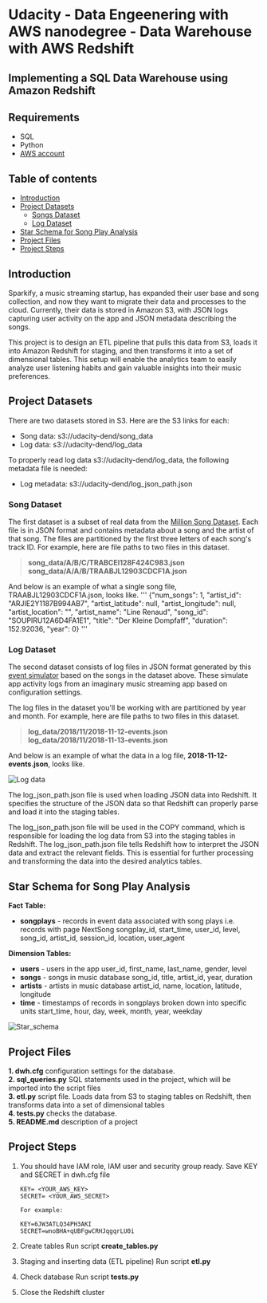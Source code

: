 # Udacity - Data Engeenering with AWS nanodegree - Data Warehouse with AWS Redshift
## Implementing a SQL Data Warehouse using Amazon Redshift

## Requirements
* SQL 
* Python
* [AWS account](https://portal.aws.amazon.com/billing/signup#/start)

## Table of contents
* [Introduction](#Introduction)
* [Project Datasets](#Project-Datasets)
    * [Songs Dataset](#Song-Dataset)
    * [Log Dataset](#Log-Dataset)
* [Star Schema for Song Play Analysis](#Star-Schema-for-Song-Play-Analysis)
* [Project Files](#Project-Files)
* [Project Steps](#Project-Steps)


## Introduction
Sparkify, a music streaming startup, has expanded their user base and song collection, and now they want to migrate their data and processes to the cloud. Currently, their data is stored in Amazon S3, with JSON logs capturing user activity on the app and JSON metadata describing the songs.

This project is to design an ETL pipeline that pulls this data from S3, loads it into Amazon Redshift for staging, and then transforms it into a set of dimensional tables. This setup will enable the analytics team to easily analyze user listening habits and gain valuable insights into their music preferences.

## Project Datasets
There are two datasets stored in S3. Here are the S3 links for each:
- Song data: s3://udacity-dend/song_data
- Log data: s3://udacity-dend/log_data

To properly read log data s3://udacity-dend/log_data, the following metadata file is needed:
- Log metadata: s3://udacity-dend/log_json_path.json

### Song Dataset
The first dataset is a subset of real data from the [Million Song Dataset](https://labrosa.ee.columbia.edu/millionsong/). Each file is in JSON format and contains metadata about a song and the artist of that song. The files are partitioned by the first three letters of each song's track ID. For example, here are file paths to two files in this dataset.

>**song_data/A/B/C/TRABCEI128F424C983.json**<br>
>**song_data/A/A/B/TRAABJL12903CDCF1A.json**

And below is an example of what a single song file, TRAABJL12903CDCF1A.json, looks like.
'''
{"num_songs": 1, "artist_id": "ARJIE2Y1187B994AB7", "artist_latitude": null, "artist_longitude": null, "artist_location": "", "artist_name": "Line Renaud", "song_id": "SOUPIRU12A6D4FA1E1", "title": "Der Kleine Dompfaff", "duration": 152.92036, "year": 0}
'''

### Log Dataset
The second dataset consists of log files in JSON format generated by this [event simulator](https://github.com/Interana/eventsim) based on the songs in the dataset above. These simulate app activity logs from an imaginary music streaming app based on configuration settings.

The log files in the dataset you'll be working with are partitioned by year and month. For example, here are file paths to two files in this dataset.

>**log_data/2018/11/2018-11-12-events.json**<br>
>**log_data/2018/11/2018-11-13-events.json**

And below is an example of what the data in a log file, **2018-11-12-events.json**, looks like.

![Log data]([images/log-data.png](https://github.com/gostrowska/Udacity_Data_Engineering_with_AWS/blob/main/Cloud%20Data%20Warehouses/log_data.PNG))

The log_json_path.json file is used when loading JSON data into Redshift. It specifies the structure of the JSON data so that Redshift can properly parse and load it into the staging tables.

The log_json_path.json file will be used in the COPY command, which is responsible for loading the log data from S3 into the staging tables in Redshift. The log_json_path.json file tells Redshift how to interpret the JSON data and extract the relevant fields. This is essential for further processing and transforming the data into the desired analytics tables.

## Star Schema for Song Play Analysis
**Fact Table:**
- **songplays** - records in event data associated with song plays i.e. records with page NextSong
        songplay_id, start_time, user_id, level, song_id, artist_id, session_id, location, user_agent

**Dimension Tables:**
- **users** - users in the app
        user_id, first_name, last_name, gender, level
- **songs** - songs in music database
        song_id, title, artist_id, year, duration
- **artists** - artists in music database
        artist_id, name, location, latitude, longitude
- **time** - timestamps of records in songplays broken down into specific units
        start_time, hour, day, week, month, year, weekday

![Star_schema]([images/star_schema.png](https://github.com/gostrowska/Udacity_Data_Engineering_with_AWS/blob/main/Cloud%20Data%20Warehouses/star_schema.PNG))


## Project Files
**1. dwh.cfg**                    configuration settings for the database.<br>
**2. sql_queries.py**             SQL statements used in the project, which will be imported into the script files<br>
**3. etl.py**  script file. Loads data from S3 to staging tables on Redshift, then transforms data into a set of dimensional tables <br>
**4. tests.py**            checks the database. <br>
**5. README.md**                  description of a project<br>

## Project Steps
1.  You should have IAM role, IAM user and security group ready. Save KEY and SECRET in dwh.cfg file

        KEY= <YOUR_AWS_KEY>
        SECRET= <YOUR_AWS_SECRET>

        For example:

        KEY=6JW3ATLQ34PH3AKI
        SECRET=wnoBHA+qUBFgwCRHJqgqrLU0i
        
2. Create tables
    Run script **create_tables.py**
    
3. Staging and inserting data (ETL pipeline)
    Run script **etl.py**
   
4. Check database
    Run script **tests.py**
    
5. Close the Redshift cluster

